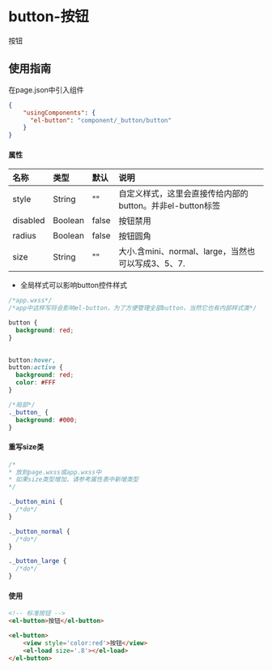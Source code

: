 # button-按钮

按钮

## 使用指南

在page.json中引入组件

```json
{
    "usingComponents": {
      "el-button": "component/_button/button"
    }
}
```

#### 属性

| 名称 | 类型 | 默认 | 说明 |
| :--- | :--- | :--- | :--- |
| style | String | "" | 自定义样式，这里会直接传给内部的button。并非el-button标签 |
| disabled | Boolean | false | 按钮禁用 |
| radius | Boolean | false | 按钮圆角 |
| size | String | "" | 大小.含mini、normal、large，当然也可以写成3、5、7. |

* 全局样式可以影响button控件样式

```css
/*app.wxss*/
/*app中这样写将会影响el-button，为了方便管理全部button，当然它也有内部样式类*/

button {
  background: red;
}

 
button:hover,
button:active {
  background: red;
  color: #FFF
}

/*局部*/
._button_ {
  background: #000;
}
```

#### 重写size类

```css
/*
* 放到page.wxss或app.wxss中
* 如果size类型增加，请参考属性表中新增类型
*/

._button_mini {
  /*do*/
}

._button_normal {
  /*do*/
}

._button_large {
  /*do*/
}
```

#### 使用

```html
<!-- 标准按钮 -->
<el-button>按钮</el-button>

<el-button>
    <view style='color:red'>按钮</view>
    <el-load size='.8'></el-load>
</el-button>
```



